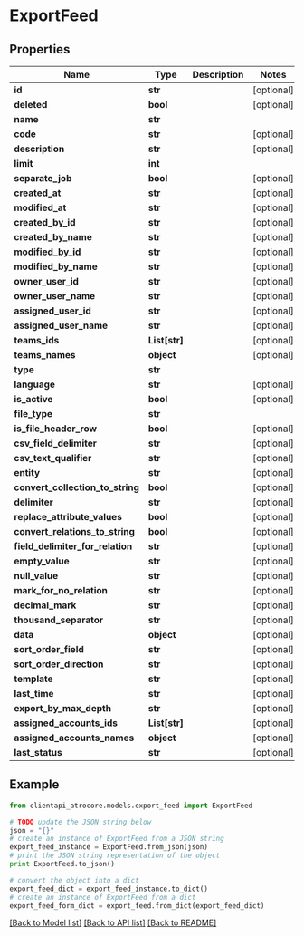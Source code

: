 # ExportFeed


## Properties
Name | Type | Description | Notes
------------ | ------------- | ------------- | -------------
**id** | **str** |  | [optional] 
**deleted** | **bool** |  | [optional] 
**name** | **str** |  | 
**code** | **str** |  | [optional] 
**description** | **str** |  | [optional] 
**limit** | **int** |  | 
**separate_job** | **bool** |  | [optional] 
**created_at** | **str** |  | [optional] 
**modified_at** | **str** |  | [optional] 
**created_by_id** | **str** |  | [optional] 
**created_by_name** | **str** |  | [optional] 
**modified_by_id** | **str** |  | [optional] 
**modified_by_name** | **str** |  | [optional] 
**owner_user_id** | **str** |  | [optional] 
**owner_user_name** | **str** |  | [optional] 
**assigned_user_id** | **str** |  | [optional] 
**assigned_user_name** | **str** |  | [optional] 
**teams_ids** | **List[str]** |  | [optional] 
**teams_names** | **object** |  | [optional] 
**type** | **str** |  | 
**language** | **str** |  | [optional] 
**is_active** | **bool** |  | [optional] 
**file_type** | **str** |  | 
**is_file_header_row** | **bool** |  | [optional] 
**csv_field_delimiter** | **str** |  | [optional] 
**csv_text_qualifier** | **str** |  | [optional] 
**entity** | **str** |  | [optional] 
**convert_collection_to_string** | **bool** |  | [optional] 
**delimiter** | **str** |  | [optional] 
**replace_attribute_values** | **bool** |  | [optional] 
**convert_relations_to_string** | **bool** |  | [optional] 
**field_delimiter_for_relation** | **str** |  | [optional] 
**empty_value** | **str** |  | [optional] 
**null_value** | **str** |  | [optional] 
**mark_for_no_relation** | **str** |  | [optional] 
**decimal_mark** | **str** |  | [optional] 
**thousand_separator** | **str** |  | [optional] 
**data** | **object** |  | [optional] 
**sort_order_field** | **str** |  | [optional] 
**sort_order_direction** | **str** |  | [optional] 
**template** | **str** |  | [optional] 
**last_time** | **str** |  | [optional] 
**export_by_max_depth** | **str** |  | [optional] 
**assigned_accounts_ids** | **List[str]** |  | [optional] 
**assigned_accounts_names** | **object** |  | [optional] 
**last_status** | **str** |  | [optional] 

## Example

```python
from clientapi_atrocore.models.export_feed import ExportFeed

# TODO update the JSON string below
json = "{}"
# create an instance of ExportFeed from a JSON string
export_feed_instance = ExportFeed.from_json(json)
# print the JSON string representation of the object
print ExportFeed.to_json()

# convert the object into a dict
export_feed_dict = export_feed_instance.to_dict()
# create an instance of ExportFeed from a dict
export_feed_form_dict = export_feed.from_dict(export_feed_dict)
```
[[Back to Model list]](../README.md#documentation-for-models) [[Back to API list]](../README.md#documentation-for-api-endpoints) [[Back to README]](../README.md)


